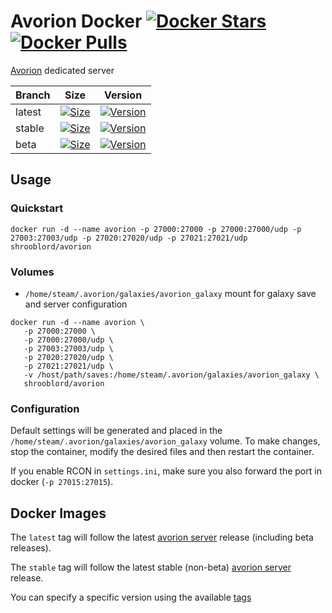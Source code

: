 # Avorion Docker [![Docker Stars][4]][2] [![Docker Pulls][5]][2]

[Avorion][0] dedicated server

Branch | Size             | Version          
-------|------------------|---------------
latest | [![Size][6]][2]  | [![Version][7]][2]
stable | [![Size][8]][2]  | [![Version][9]][2]
beta   | [![Size][10]][2] | [![Version][11]][2]

## Usage

### Quickstart

```
docker run -d --name avorion -p 27000:27000 -p 27000:27000/udp -p 27003:27003/udp -p 27020:27020/udp -p 27021:27021/udp shrooblord/avorion
```

### Volumes

* `/home/steam/.avorion/galaxies/avorion_galaxy` mount for galaxy save and server configuration

```
docker run -d --name avorion \
   -p 27000:27000 \
   -p 27000:27000/udp \
   -p 27003:27003/udp \
   -p 27020:27020/udp \
   -p 27021:27021/udp \
   -v /host/path/saves:/home/steam/.avorion/galaxies/avorion_galaxy \
   shrooblord/avorion
```

### Configuration

Default settings will be generated and placed in the `/home/steam/.avorion/galaxies/avorion_galaxy` volume. To make changes, stop the container, modify the desired files and then restart the container.

If you enable RCON in `settings.ini`, make sure you also forward the port in docker (`-p 27015:27015`).

## Docker Images

The `latest` tag will follow the latest [avorion server][1] release
(including beta releases).

The `stable` tag will follow the latest stable (non-beta) [avorion server][1] release.

You can specify a specific version using the available [tags][3]


[0]: https://www.avorion.net/
[1]: https://www.avorion.net/forum/index.php/board,2.0.html
[2]: https://hub.docker.com/r/shrooblord/avorion
[3]: https://hub.docker.com/r/shrooblord/avorion/tags
[4]: https://img.shields.io/docker/stars/shrooblord/avorion.svg
[5]: https://img.shields.io/docker/pulls/shrooblord/avorion.svg
[6]: https://images.microbadger.com/badges/image/shrooblord/avorion.svg
[7]: https://img.shields.io/badge/v-0.29.5--beta-blue
[8]: https://images.microbadger.com/badges/image/shrooblord/avorion:stable.svg
[9]: https://img.shields.io/badge/v-0.28.1-blue
[10]: https://images.microbadger.com/badges/image/shrooblord/avorion:0.29.4-beta.svg
[11]: https://img.shields.io/badge/v-0.29.5--beta-blue
